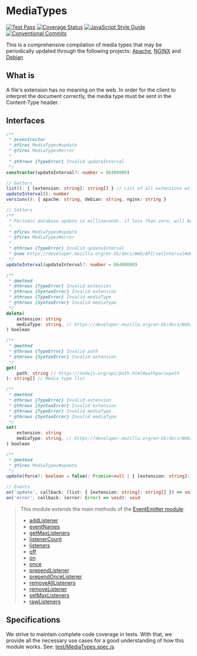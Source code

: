 # MediaTypes
[![Test Pass](https://github.com/JadsonLucena/MediaTypes.js/workflows/Tests/badge.svg)](https://github.com/JadsonLucena/MediaTypes.js/actions?workflow=Tests)
[![Coverage Status](https://coveralls.io/repos/github/JadsonLucena/MediaTypes.js/badge.svg)](https://coveralls.io/github/JadsonLucena/MediaTypes.js)
[![JavaScript Style Guide](https://img.shields.io/badge/code_style-standard-brightgreen.svg)](https://standardjs.com)
[![Conventional Commits](https://img.shields.io/badge/Conventional%20Commits-1.0.0-%23FE5196?logo=conventionalcommits&logoColor=white)](https://conventionalcommits.org)

This is a comprehensive compilation of media types that may be periodically updated through the following projects: [Apache](https://github.com/apache/httpd/blob/trunk/docs/conf/mime.types), [NGINX](https://github.com/nginx/nginx/blob/master/conf/mime.types) and [Debian](https://salsa.debian.org/debian/media-types/-/blob/master/mime.types)


## What is
A file's extension has no meaning on the web. In order for the client to interpret the document correctly, the media type must be sent in the Content-Type header.


## Interfaces
```typescript
/**
 * @constructor
 * @fires MediaTypes#update
 * @fires MediaTypes#error
 * 
 * @throws {TypeError} Invalid updateInterval
 */
constructor(updateInterval?: number = 86400000)
```

```typescript
// Getters
list(): { [extension: string]: string[] } // List of all extensions with their media types
updateInterval(): number
versions(): { apache: string, debian: string, nginx: string }
```

```typescript
// Setters
/**
 * Periodic database update in milliseconds. if less than zero, will be disabled
 * 
 * @fires MediaTypes#update
 * @fires MediaTypes#error
 * 
 * @throws {TypeError} Invalid updateInterval
 * @see https://developer.mozilla.org/en-US/docs/Web/API/setInterval#delay
 */
updateInterval(updateInterval?: number = 86400000)
```

```typescript
/**
 * @method
 * @throws {TypeError} Invalid extension
 * @throws {SyntaxError} Invalid extension
 * @throws {TypeError} Invalid mediaType
 * @throws {SyntaxError} Invalid mediaType
 */
delete(
    extension: string
    mediaType: string, // https://developer.mozilla.org/en-US/docs/Web/HTTP/Basics_of_HTTP/MIME_types#structure_of_a_mime_type
) boolean

/**
 * @method
 * @throws {TypeError} Invalid path
 * @throws {SyntaxError} Invalid extension
 */
get(
    path: string // https://nodejs.org/api/path.html#pathparsepath
): string[] // Media type list

/**
 * @method
 * @throws {TypeError} Invalid extension
 * @throws {SyntaxError} Invalid extension
 * @throws {TypeError} Invalid mediaType
 * @throws {SyntaxError} Invalid mediaType
 */
set(
    extension: string
    mediaType: string, // https://developer.mozilla.org/en-US/docs/Web/HTTP/Basics_of_HTTP/MIME_types#structure_of_a_mime_type
) boolean

/**
 * @method
 * @fires MediaTypes#update
 */
update(force?: boolean = false): Promise<null | { [extension: string]: string[] }> // List of new inserted media types
```

```typescript
// Events
on('update', callback: (list: { [extension: string]: string[] }) => void): void
on('error', callback: (error: Error) => void): void
```

> This module extends the main methods of the [EventEmitter module](https://nodejs.org/api/events.html#class-eventemitter):
> - [addListener](https://nodejs.org/api/events.html#emitteraddlistenereventname-listener)
> - [eventNames](https://nodejs.org/api/events.html#emittereventnames)
> - [getMaxListeners](https://nodejs.org/api/events.html#emittergetmaxlisteners)
> - [listenerCount](https://nodejs.org/api/events.html#emitterlistenercounteventname-listener)
> - [listeners](https://nodejs.org/api/events.html#emitterlistenerseventname)
> - [off](https://nodejs.org/api/events.html#emitteroffeventname-listener)
> - [on](https://nodejs.org/api/events.html#emitteroneventname-listener)
> - [once](https://nodejs.org/api/events.html#emitteronceeventname-listener)
> - [prependListener](https://nodejs.org/api/events.html#emitterprependlistenereventname-listener)
> - [prependOnceListener](https://nodejs.org/api/events.html#emitterprependoncelistenereventname-listener)
> - [removeAllListeners](https://nodejs.org/api/events.html#emitterremovealllistenerseventname)
> - [removeListener](https://nodejs.org/api/events.html#emitterremovelistenereventname-listener)
> - [setMaxListeners](https://nodejs.org/api/events.html#emittersetmaxlistenersn)
> - [rawListeners](https://nodejs.org/api/events.html#emitterrawlistenerseventname)

## Specifications
We strive to maintain complete code coverage in tests. With that, we provide all the necessary use cases for a good understanding of how this module works. See: [test/MediaTypes.spec.js](https://github.com/JadsonLucena/MediaTypes.js/blob/main/test/MediaTypes.spec.js)